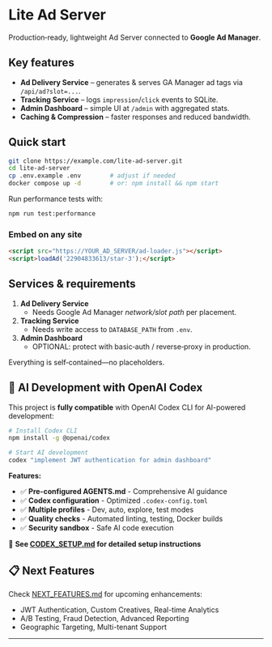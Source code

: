 
# Lite Ad Server

Production‑ready, lightweight Ad Server connected to **Google Ad Manager**.

## Key features
* **Ad Delivery Service** – generates & serves GA Manager ad tags via `/api/ad?slot=...`.
* **Tracking Service** – logs `impression`/`click` events to SQLite.
* **Admin Dashboard** – simple UI at `/admin` with aggregated stats.
* **Caching & Compression** – faster responses and reduced bandwidth.

## Quick start

```bash
git clone https://example.com/lite-ad-server.git
cd lite-ad-server
cp .env.example .env        # adjust if needed
docker compose up -d        # or: npm install && npm start
```

Run performance tests with:

```bash
npm run test:performance
```

### Embed on any site

```html
<script src="https://YOUR_AD_SERVER/ad-loader.js"></script>
<script>loadAd('22904833613/star-3');</script>
```

## Services & requirements

1. **Ad Delivery Service**
   - Needs Google Ad Manager *network/slot path* per placement.
2. **Tracking Service**
   - Needs write access to `DATABASE_PATH` from `.env`.
3. **Admin Dashboard**
   - OPTIONAL: protect with basic‑auth / reverse‑proxy in production.

Everything is self‑contained—no placeholders.

## 🤖 AI Development with OpenAI Codex

This project is **fully compatible** with OpenAI Codex CLI for AI-powered development:

```bash
# Install Codex CLI
npm install -g @openai/codex

# Start AI development
codex "implement JWT authentication for admin dashboard"
```

**Features:**
- ✅ **Pre-configured AGENTS.md** - Comprehensive AI guidance
- ✅ **Codex configuration** - Optimized `.codex-config.toml`
- ✅ **Multiple profiles** - Dev, auto, explore, test modes
- ✅ **Quality checks** - Automated linting, testing, Docker builds
- ✅ **Security sandbox** - Safe AI code execution

📖 **See [CODEX_SETUP.md](./CODEX_SETUP.md) for detailed setup instructions**

## 📋 Next Features

Check [NEXT_FEATURES.md](./NEXT_FEATURES.md) for upcoming enhancements:
- JWT Authentication, Custom Creatives, Real-time Analytics
- A/B Testing, Fraud Detection, Advanced Reporting
- Geographic Targeting, Multi-tenant Support

---

